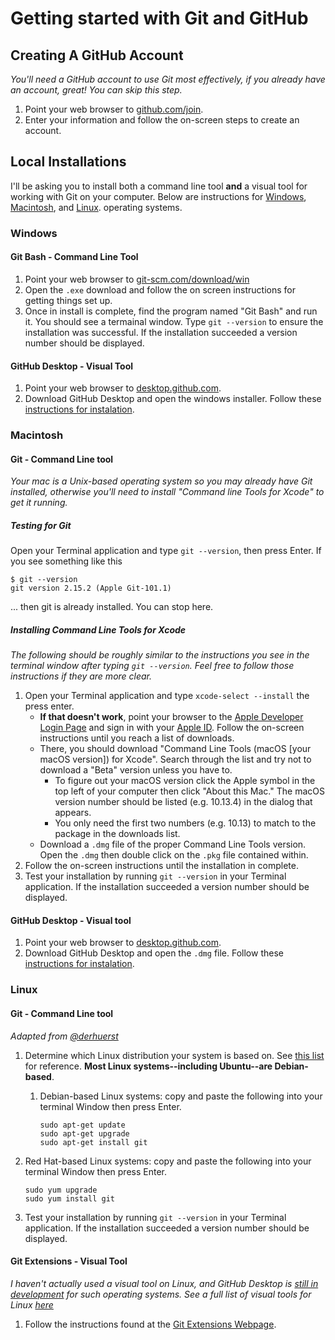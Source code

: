 # Getting started with Git and GitHub

## Creating A GitHub Account
*You'll need a GitHub account to use Git most effectively, if you already have
an account, great! You can skip this step.*

1. Point your web browser to [github.com/join](https://github.com/join).
1. Enter your information and follow the on-screen steps to create an account.

## Local Installations

I'll be asking you to install both a command line tool __and__ a visual tool for
working with Git on your computer. Below are instructions for
[Windows](#Windows), [Macintosh](#Macintosh), and [Linux](#Linux).
operating systems.

### Windows

#### Git Bash - Command Line Tool

1. Point your web browser to [git-scm.com/download/win](https://git-scm.com/download/win)
1. Open the `.exe` download and follow the on screen instructions for getting things set up.
1. Once in install is complete, find the program named "Git Bash" and run it.
You should see a termainal window. Type `git --version` to ensure the
installation was successful. If the installation succeeded a version number should be displayed.

#### GitHub Desktop - Visual Tool

1. Point your web browser to [desktop.github.com](https://desktop.github.com/).
1. Download GitHub Desktop and open the windows installer. Follow these [instructions for instalation](https://help.github.com/desktop/guides/getting-started-with-github-desktop/installing-github-desktop/#platform-windows).

### Macintosh

#### Git - Command Line tool

*Your mac is a Unix-based operating system so you may already have Git
installed, otherwise you'll need to install "Command line Tools for Xcode"
to get it running.*

##### Testing for Git
Open your Terminal application and type `git --version`, then press Enter. If
you see something like this

```shell
$ git --version
git version 2.15.2 (Apple Git-101.1)
```

... then git is already installed. You can stop here.

##### Installing Command Line Tools for Xcode

*The following should be roughly similar to the instructions you see in the
terminal window after typing `git --version`. Feel free to follow those
instructions if they are more clear.*

1. Open your Terminal application and type `xcode-select --install` the press
   enter.
   * __If that doesn't work__, point your browser to the
   [Apple Developer Login Page](https://idmsa.apple.com/IDMSWebAuth/login?appIdKey=891bd3417a7776362562d2197f89480a8547b108fd934911bcbea0110d07f757&path=%2Fdownload%2Fmore%2F&rv=1)
   and sign in with your [Apple ID](https://support.apple.com/en-us/HT204316).
   Follow the on-screen instructions until you reach a list of downloads.
   * There, you should download "Command Line Tools (macOS [your macOS version])
     for Xcode". Search through the list and try not to download a "Beta" version
     unless you have to.
     * To figure out your macOS version click the Apple symbol in the top left
       of your computer then click "About this Mac." The macOS version number
       should be listed (e.g. 10.13.4) in the dialog that appears.
     * You only need the first two numbers (e.g. 10.13) to match to the package
       in the downloads list.
   * Download a `.dmg` file of the proper Command Line Tools version. Open the
     `.dmg` then double click on the `.pkg` file contained within.
1. Follow the on-screen instructions until the installation in complete.
1. Test your installation by running `git --version` in your Terminal
   application. If the installation succeeded a version number should be displayed.

#### GitHub Desktop - Visual tool

1. Point your web browser to [desktop.github.com](https://desktop.github.com/).
1. Download GitHub Desktop and open the `.dmg` file. Follow these [instructions for instalation](https://help.github.com/desktop/guides/getting-started-with-github-desktop/installing-github-desktop/#platform-mac).

### Linux

#### Git - Command Line tool
*Adapted from
[@derhuerst](https://gist.github.com/derhuerst/1b15ff4652a867391f03#file-linux-md)*

1. Determine which Linux distribution your system is based on. See
[this list](http://en.wikipedia.org/wiki/List_of_Linux_distributions) for reference.
**Most Linux systems--including Ubuntu--are Debian-based**.

   1. Debian-based Linux systems: copy and paste the following into your
      terminal Window then press Enter.

      ```shell
      sudo apt-get update
      sudo apt-get upgrade
      sudo apt-get install git
      ```

  1. Red Hat-based Linux systems: copy and paste the following into your
     terminal Window then press Enter.

     ```shell
     sudo yum upgrade
     sudo yum install git
     ```

1. Test your installation by running `git --version` in your Terminal
   application. If the installation succeeded a version number should be displayed.

#### Git Extensions - Visual Tool
*I haven't actually used a visual tool on Linux, and GitHub Desktop is [still
in development](https://github.com/desktop/desktop/issues/1525) for such operating systems.
See a full list of visual tools for Linux
[here](https://git-scm.com/download/gui/linux)*

1. Follow the instructions found at the [Git Extensions Webpage](https://gitextensions.github.io/).
